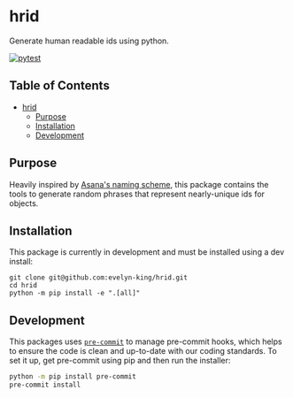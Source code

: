 # hrid
Generate human readable ids using python.

[![pytest](https://github.com/evelyn-king/hrid/actions/workflows/pytest-runs.yaml/badge.svg)](https://github.com/evelyn-king/hrid/actions/workflows/pytest-runs.yaml)


<!-- toc start -->
## Table of Contents

- [hrid](#hrid)
  - [Purpose](#purpose)
  - [Installation](#installation)
  - [Development](#development)

<!-- toc end -->

## Purpose

Heavily inspired by [Asana's naming scheme](https://asana.com/inside-asana/6-sad-squid-snuggle-softly), this package contains the tools to generate random phrases that represent nearly-unique ids for objects.

## Installation

This package is currently in development and must be installed using a dev install:

```
git clone git@github.com:evelyn-king/hrid.git
cd hrid
python -m pip install -e ".[all]"
```

## Development

This packages uses [`pre-commit`](https://pre-commit.com/) to manage pre-commit hooks, which helps to ensure the code is clean and up-to-date with our coding standards. To set it up, get pre-commit using pip and then run the installer:

```bash
python -m pip install pre-commit
pre-commit install
```
